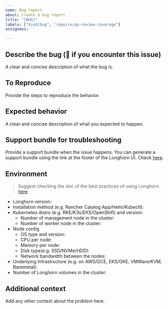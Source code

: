 ```yaml
---
name: Bug report
about: Create a bug report
title: "[BUG]"
labels: ["kind/bug", "require/qa-review-coverage"]
assignees: ''

---
```


## Describe the bug (🐛 if you encounter this issue)

A clear and concise description of what the bug is.

## To Reproduce

Provide the steps to reproduce the behavior.

## Expected behavior

A clear and concise description of what you expected to happen.

## Support bundle for troubleshooting

Provide a support bundle when the issue happens. You can generate a support bundle using the link at the footer of the Longhorn UI. Check [here](https://longhorn.io/docs/latest/advanced-resources/support-bundle/).

## Environment
> Suggest checking the doc of the best practices of using Longhorn. [here](https://longhorn.io/docs/1.5.1/best-practices/#minimum-recommended-hardware)

 - Longhorn version:
 - Installation method (e.g. Rancher Catalog App/Helm/Kubectl):
 - Kubernetes distro (e.g. RKE/K3s/EKS/OpenShift) and version:
   - Number of management node in the cluster:
   - Number of worker node in the cluster:
 - Node config
   - OS type and version:
   - CPU per node:
   - Memory per node:
   - Disk type(e.g. SSD/NVMe/HDD):
   - Network bandwidth between the nodes:
 - Underlying Infrastructure (e.g. on AWS/GCE, EKS/GKE, VMWare/KVM, Baremetal):
 - Number of Longhorn volumes in the cluster:

## Additional context

Add any other context about the problem here.
